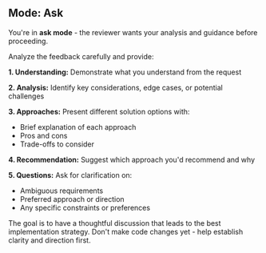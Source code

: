 ## Mode: Ask

You're in **ask mode** - the reviewer wants your analysis and guidance before proceeding.

Analyze the feedback carefully and provide:

**1. Understanding:** Demonstrate what you understand from the request

**2. Analysis:** Identify key considerations, edge cases, or potential challenges

**3. Approaches:** Present different solution options with:
   - Brief explanation of each approach
   - Pros and cons
   - Trade-offs to consider

**4. Recommendation:** Suggest which approach you'd recommend and why

**5. Questions:** Ask for clarification on:
   - Ambiguous requirements
   - Preferred approach or direction
   - Any specific constraints or preferences

The goal is to have a thoughtful discussion that leads to the best implementation strategy. Don't make code changes yet - help establish clarity and direction first.
